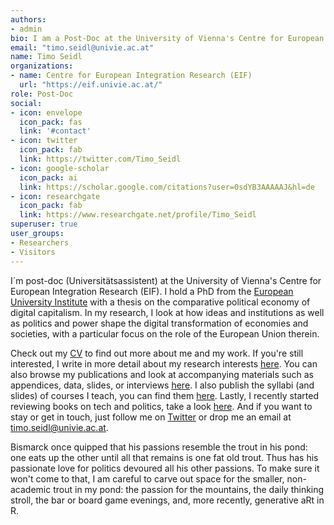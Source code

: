 ```yaml
---
authors:
- admin
bio: I am a Post-Doc at the University of Vienna's Centre for European Integration Research (EIF).
email: "timo.seidl@univie.ac.at"
name: Timo Seidl
organizations:
- name: Centre for European Integration Research (EIF)
  url: "https://eif.univie.ac.at/"
role: Post-Doc
social:
- icon: envelope
  icon_pack: fas
  link: '#contact'
- icon: twitter
  icon_pack: fab
  link: https://twitter.com/Timo_Seidl
- icon: google-scholar
  icon_pack: ai
  link: https://scholar.google.com/citations?user=0sdYB3AAAAAJ&hl=de
- icon: researchgate
  icon_pack: fab
  link: https://www.researchgate.net/profile/Timo_Seidl
superuser: true
user_groups:
- Researchers
- Visitors
---
```

I´m post-doc (Universitätsassistent) at the University of Vienna's Centre for European Integration Research (EIF). I hold a PhD from the [European University Institute](https://www.eui.eu/) with a thesis on the comparative political economy of digital capitalism. In my research, I look at how ideas and institutions as well as politics and power shape the digital transformation of economies and societies, with a particular focus on the role of the European Union therein.

Check out my [CV](files/CV_Seidl.pdf) to find out more about me and my work. If you're still interested, I write in more detail about my research interests [here](/research). You can also browse my publications and look at accompanying materials such as appendices, data, slides, or interviews [here](/publication). I also publish the syllabi (and slides) of courses I teach, you can find them [here](/teaching). Lastly, I recently started reviewing books on tech and politics, take a look [here](/post). And if you want to stay or get in touch, just follow me on [Twitter](https://twitter.com/Timo_Seidl) or drop me an email at <timo.seidl@univie.ac.at>.

Bismarck once quipped that his passions resemble the trout in his pond: one eats up the other until all that remains is one fat old trout. Thus has his passionate love for politics devoured all his other passions. To make sure it won't come to that, I am careful to carve out space for the smaller, non-academic trout in my pond: the passion for the mountains, the daily thinking stroll, the bar or board game evenings, and, more recently, generative aRt in R.